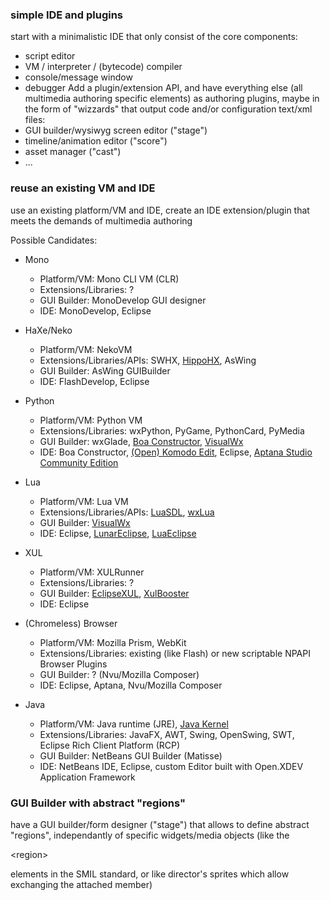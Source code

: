 ### simple IDE and plugins ###
start with a minimalistic IDE that only consist of the core components:
  * script editor
  * VM / interpreter / (bytecode) compiler
  * console/message window
  * debugger
Add a plugin/extension API, and have everything else (all multimedia authoring specific elements) as authoring plugins, maybe in the form of "wizzards" that output code and/or configuration text/xml files:
  * GUI builder/wysiwyg screen editor ("stage")
  * timeline/animation editor ("score")
  * asset manager ("cast")
  * ...

### reuse an existing VM and IDE ###
use an existing platform/VM and IDE, create an IDE extension/plugin that meets the demands of multimedia authoring

Possible Candidates:
  * Mono
    * Platform/VM: Mono CLI VM (CLR)
    * Extensions/Libraries: ?
    * GUI Builder: MonoDevelop GUI designer
    * IDE: MonoDevelop, Eclipse

  * HaXe/Neko
    * Platform/VM: NekoVM
    * Extensions/Libraries/APIs: SWHX, [HippoHX](http://hippohx.com/), AsWing
    * GUI Builder: AsWing GUIBuilder
    * IDE: FlashDevelop, Eclipse

  * Python
    * Platform/VM: Python VM
    * Extensions/Libraries: wxPython, PyGame, PythonCard, PyMedia
    * GUI Builder: wxGlade, [Boa Constructor](http://boa-constructor.sourceforge.net/), [VisualWx](http://visualwx.altervista.org/)
    * IDE: Boa Constructor, [(Open) Komodo Edit](http://en.wikipedia.org/wiki/Komodo_Edit#Komodo_Edit), Eclipse, [Aptana Studio Community Edition](http://en.wikipedia.org/wiki/Aptana)

  * Lua
    * Platform/VM: Lua VM
    * Extensions/Libraries/APIs: [LuaSDL](http://sourceforge.net/projects/luasdl/), [wxLua](http://wxlua.sourceforge.net/)
    * GUI Builder: [VisualWx](http://visualwx.altervista.org/)
    * IDE: Eclipse, [LunarEclipse](http://lunareclipse.sourceforge.net/), [LuaEclipse](http://luaeclipse.luaforge.net/)

  * XUL
    * Platform/VM: XULRunner
    * Extensions/Libraries: ?
    * GUI Builder: [EclipseXUL](http://eclipsexul.sourceforge.net/), [XulBooster](http://cms.xulbooster.org/)
    * IDE: Eclipse

  * (Chromeless) Browser
    * Platform/VM: Mozilla Prism, WebKit
    * Extensions/Libraries: existing (like Flash) or new scriptable NPAPI Browser Plugins
    * GUI Builder: ? (Nvu/Mozilla Composer)
    * IDE: Eclipse, Aptana, Nvu/Mozilla Composer

  * Java
    * Platform/VM: Java runtime (JRE), [Java Kernel](http://java.sun.com/developer/technicalArticles/javase/java6u10/)
    * Extensions/Libraries: JavaFX, AWT, Swing, OpenSwing, SWT, Eclipse Rich Client Platform (RCP)
    * GUI Builder: NetBeans GUI Builder (Matisse)
    * IDE: NetBeans IDE, Eclipse, custom Editor built with Open.XDEV Application Framework

### GUI Builder with abstract "regions" ###
have a GUI builder/form designer ("stage") that allows to define abstract "regions", independantly of specific widgets/media objects (like the 

&lt;region&gt;

 elements in the SMIL standard, or like director's sprites which allow exchanging the attached member)